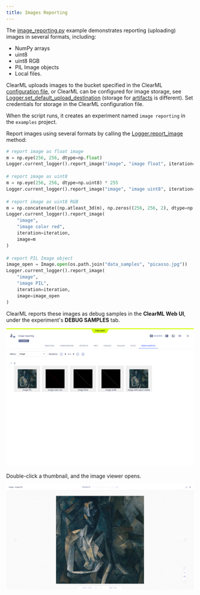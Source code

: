 ```yaml
---
title: Images Reporting
---
```


The [image_reporting.py](https://github.com/allegroai/clearml/blob/master/examples/reporting/image_reporting.py) example 
demonstrates reporting (uploading) images in several formats, including: 
* NumPy arrays
* uint8
* uint8 RGB
* PIL Image objects
* Local files. 

ClearML uploads images to the bucket specified in the ClearML [configuration file](../../configs/clearml_conf.md), 
or ClearML can be configured for image storage, see [Logger.set_default_upload_destination](../../references/sdk/logger.md#set_default_upload_destination) 
(storage for [artifacts](../../clearml_sdk/task_sdk.md#setting-upload-destination) is different). Set credentials for 
storage in the ClearML configuration file.

When the script runs, it creates an experiment named `image reporting` in the `examples` project.

Report images using several formats by calling the [Logger.report_image](../../references/sdk/logger.md#report_image) 
method:

```python
# report image as float image
m = np.eye(256, 256, dtype=np.float)
Logger.current_logger().report_image("image", "image float", iteration=iteration, image=m)
        
# report image as uint8
m = np.eye(256, 256, dtype=np.uint8) * 255
Logger.current_logger().report_image("image", "image uint8", iteration=iteration, image=m)
        
# report image as uint8 RGB
m = np.concatenate((np.atleast_3d(m), np.zeros((256, 256, 2), dtype=np.uint8)), axis=2)
Logger.current_logger().report_image(
    "image", 
    "image color red", 
    iteration=iteration, 
    image=m
)
        
# report PIL Image object
image_open = Image.open(os.path.join("data_samples", "picasso.jpg"))
Logger.current_logger().report_image(
    "image", 
    "image PIL", 
    iteration=iteration, 
    image=image_open
)
```

ClearML reports these images as debug samples in the **ClearML Web UI**, under the experiment's
**DEBUG SAMPLES** tab. 

![image](../../img/examples_reporting_07.png)

Double-click a thumbnail, and the image viewer opens.

![image](../../img/examples_reporting_07a.png)